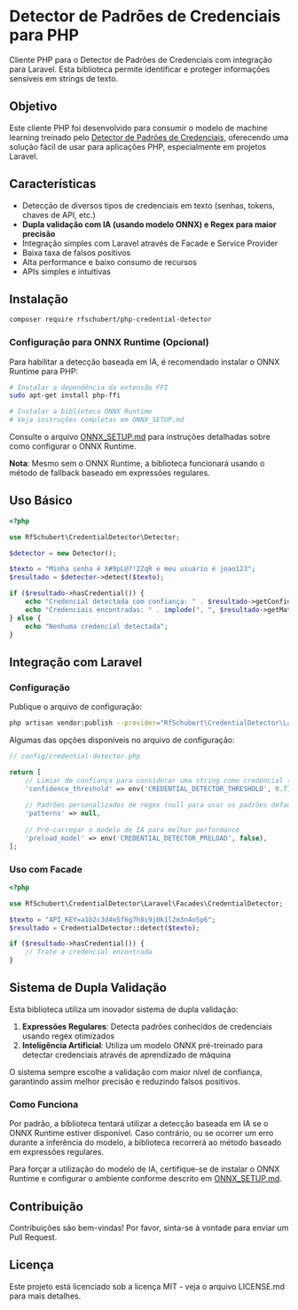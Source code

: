 # Detector de Padrões de Credenciais para PHP

Cliente PHP para o Detector de Padrões de Credenciais com integração para Laravel. Esta biblioteca permite identificar e proteger informações sensíveis em strings de texto.

## Objetivo

Este cliente PHP foi desenvolvido para consumir o modelo de machine learning treinado pelo [Detector de Padrões de Credenciais](https://github.com/rfschubert/credential-pattern-detector), oferecendo uma solução fácil de usar para aplicações PHP, especialmente em projetos Laravel.

## Características

- Detecção de diversos tipos de credenciais em texto (senhas, tokens, chaves de API, etc.)
- **Dupla validação com IA (usando modelo ONNX) e Regex para maior precisão**
- Integração simples com Laravel através de Facade e Service Provider
- Baixa taxa de falsos positivos
- Alta performance e baixo consumo de recursos
- APIs simples e intuitivas

## Instalação

```bash
composer require rfschubert/php-credential-detector
```

### Configuração para ONNX Runtime (Opcional)

Para habilitar a detecção baseada em IA, é recomendado instalar o ONNX Runtime para PHP:

```bash
# Instalar a dependência da extensão FFI
sudo apt-get install php-ffi

# Instalar a biblioteca ONNX Runtime
# Veja instruções completas em ONNX_SETUP.md
```

Consulte o arquivo [ONNX_SETUP.md](ONNX_SETUP.md) para instruções detalhadas sobre como configurar o ONNX Runtime.

**Nota**: Mesmo sem o ONNX Runtime, a biblioteca funcionará usando o método de fallback baseado em expressões regulares.

## Uso Básico

```php
<?php

use RfSchubert\CredentialDetector\Detector;

$detector = new Detector();

$texto = "Minha senha é X#9pL@7!2ZqR e meu usuário é joao123";
$resultado = $detector->detect($texto);

if ($resultado->hasCredential()) {
    echo "Credencial detectada com confiança: " . $resultado->getConfidence() . "\n";
    echo "Credenciais encontradas: " . implode(", ", $resultado->getMatches()) . "\n";
} else {
    echo "Nenhuma credencial detectada";
}
```

## Integração com Laravel

### Configuração

Publique o arquivo de configuração:

```bash
php artisan vendor:publish --provider="RfSchubert\CredentialDetector\Laravel\Providers\CredentialDetectorServiceProvider"
```

Algumas das opções disponíveis no arquivo de configuração:

```php
// config/credential-detector.php

return [
    // Limiar de confiança para considerar uma string como credencial (0.0 a 1.0)
    'confidence_threshold' => env('CREDENTIAL_DETECTOR_THRESHOLD', 0.7),
    
    // Padrões personalizados de regex (null para usar os padrões default)
    'patterns' => null,
    
    // Pré-carregar o modelo de IA para melhor performance
    'preload_model' => env('CREDENTIAL_DETECTOR_PRELOAD', false),
];
```

### Uso com Facade

```php
<?php

use RfSchubert\CredentialDetector\Laravel\Facades\CredentialDetector;

$texto = "API_KEY=a1b2c3d4e5f6g7h8i9j0k1l2m3n4o5p6";
$resultado = CredentialDetector::detect($texto);

if ($resultado->hasCredential()) {
    // Trate a credencial encontrada
}
```

## Sistema de Dupla Validação

Esta biblioteca utiliza um inovador sistema de dupla validação:

1. **Expressões Regulares**: Detecta padrões conhecidos de credenciais usando regex otimizados
2. **Inteligência Artificial**: Utiliza um modelo ONNX pré-treinado para detectar credenciais através de aprendizado de máquina

O sistema sempre escolhe a validação com maior nível de confiança, garantindo assim melhor precisão e reduzindo falsos positivos.

### Como Funciona

Por padrão, a biblioteca tentará utilizar a detecção baseada em IA se o ONNX Runtime estiver disponível. Caso contrário, ou se ocorrer um erro durante a inferência do modelo, a biblioteca recorrerá ao método baseado em expressões regulares.

Para forçar a utilização do modelo de IA, certifique-se de instalar o ONNX Runtime e configurar o ambiente conforme descrito em [ONNX_SETUP.md](ONNX_SETUP.md).

## Contribuição

Contribuições são bem-vindas! Por favor, sinta-se à vontade para enviar um Pull Request.

## Licença

Este projeto está licenciado sob a licença MIT - veja o arquivo LICENSE.md para mais detalhes.